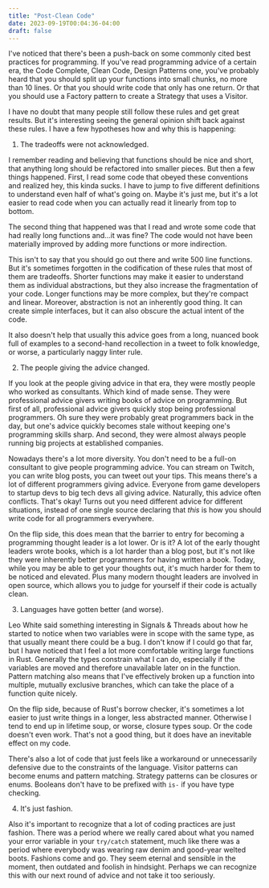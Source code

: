 ```yaml
---
title: "Post-Clean Code"
date: 2023-09-19T00:04:36-04:00
draft: false
---
```


I've noticed that there's been a push-back on some commonly cited best
practices for programming. If you've read programming advice of a
certain era, the Code Complete, Clean Code, Design Patterns one,
you've probably heard that you should split up your functions into
small chunks, no more than 10 lines. Or that you should write code
that only has one return. Or that you should use a Factory pattern to
create a Strategy that uses a Visitor.

I have no doubt that many people still follow these rules and get
great results. But it's interesting seeing the general opinion shift
back against these rules. I have a few hypotheses how and why this is
happening:

1. The tradeoffs were not acknowledged.

I remember reading and believing that functions should be nice and
short, that anything long should be refactored into smaller
pieces. But then a few things happened. First, I read some code that
obeyed these conventions and realized hey, this kinda sucks. I have to
jump to five different definitions to understand even half of what's
going on. Maybe it's just me, but it's a lot easier to read code when
you can actually read it linearly from top to bottom.

The second thing that happened was that I read and wrote some code
that had really long functions and...it was fine? The code would not
have been materially improved by adding more functions or more
indirection.

This isn't to say that you should go out there and write 500 line
functions. But it's sometimes forgotten in the codification of these
rules that most of them are tradeoffs. Shorter functions may make it
easier to understand them as individual abstractions, but they also
increase the fragmentation of your code. Longer functions may be more
complex, but they're compact and linear. Moreover, abstraction is not
an inherently good thing. It can create simple interfaces, but it can
also obscure the actual intent of the code.

It also doesn't help that usually this advice goes from a long, nuanced
book full of examples to a second-hand recollection in a tweet to folk
knowledge, or worse, a particularly naggy linter rule.

2. The people giving the advice changed.

If you look at the people giving advice in that era, they were mostly
people who worked as consultants. Which kind of made sense. They were
professional advice givers writing books of advice on programming. But
first of all, professional advice givers quickly stop being
professional programmers. Oh sure they were probably great programmers
back in the day, but one's advice quickly becomes stale without keeping
one's programming skills sharp. And second, they were almost always
people running big projects at established companies.

Nowadays there's a lot more diversity. You don't need to be a full-on
consultant to give people programming advice. You can stream on
Twitch, you can write blog posts, you can tweet out your tips. This
means there's a lot of different programmers giving advice. Everyone
from game developers to startup devs to big tech devs all giving
advice. Naturally, this advice often conflicts. That's okay! Turns out
you need different advice for different situations, instead of one
single source declaring that *this* is how you should write code
for all programmers everywhere.

On the flip side, this does mean that the barrier to entry for
becoming a programming thought leader is a lot lower. Or is it? A lot
of the early thought leaders wrote books, which is a lot harder than a
blog post, but it's not like they were inherently better programmers
for having written a book. Today, while you may be able to get your
thoughts out, it's much harder for them to be noticed and
elevated. Plus many modern thought leaders are involved in open
source, which allows you to judge for yourself if their code is
actually clean.

3. Languages have gotten better (and worse).

Leo White said something interesting in Signals & Threads about how he
started to notice when two variables were in scope with the same type,
as that usually meant there could be a bug. I don't know if I could go
that far, but I have noticed that I feel a lot more comfortable
writing large functions in Rust. Generally the types constrain what I
can do, especially if the variables are moved and therefore
unavailable later on in the function. Pattern matching also means that
I've effectively broken up a function into multiple, mutually
exclusive branches, which can take the place of a function quite
nicely.

On the flip side, because of Rust's borrow checker, it's sometimes a
lot easier to just write things in a longer, less abstracted
manner. Otherwise I tend to end up in lifetime soup, or worse, closure
types soup. Or the code doesn't even work. That's not a good thing,
but it does have an inevitable effect on my code.

There's also a lot of code that just feels like a workaround or
unnecessarily defensive due to the constraints of the
language. Visitor patterns can become enums and pattern matching.
Strategy patterns can be closures or enums. Booleans don't have to be
prefixed with `is-` if you have type checking.

4. It's just fashion.

Also it's important to recognize that a lot of coding practices are
just fashion. There was a period where we really cared about what you
named your error variable in your `try/catch` statement, much like
there was a period where everybody was wearing raw denim and good-year
welted boots. Fashions come and go. They seem eternal and sensible in
the moment, then outdated and foolish in hindsight. Perhaps we can
recognize this with our next round of advice and not take it too
seriously.

